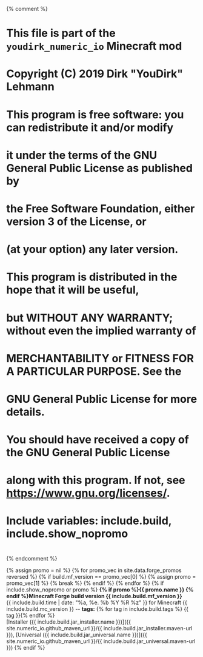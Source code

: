 {% comment %}
# This file is part of the `youdirk_numeric_io` Minecraft mod
# Copyright (C) 2019  Dirk "YouDirk" Lehmann
#
# This program is free software: you can redistribute it and/or modify
# it under the terms of the GNU General Public License as published by
# the Free Software Foundation, either version 3 of the License, or
# (at your option) any later version.
#
# This program is distributed in the hope that it will be useful,
# but WITHOUT ANY WARRANTY; without even the implied warranty of
# MERCHANTABILITY or FITNESS FOR A PARTICULAR PURPOSE.  See the
# GNU General Public License for more details.
#
# You should have received a copy of the GNU General Public License
# along with this program.  If not, see <https://www.gnu.org/licenses/>.

#
# Include variables: include.build, include.show_nopromo
#
{% endcomment %}

{% assign promo = nil %}
{% for promo_vec in site.data.forge_promos reversed %}
{%   if build.mf_version == promo_vec[0] %}
{%     assign promo = promo_vec[1] %}
{%     break %}
{%   endif %}
{% endfor %}
{% if include.show_nopromo or promo %}
**{% if promo
  %}<span class="mf_item_promo" style="background-color: {{
  promo.color }};">{{ promo.name }}</span> {%
endif %}Minecraft Forge build version {{ include.build.mf_version }}**  
<span class="mf_item_stats">{{
  include.build.time | date: "%a, %e. %b %Y %R %z"
}} for Minecraft {{
  include.build.mc_version
}} -- __tags:__ {%
  for tag in include.build.tags %} <span class="mf_item_tag">{{
    tag }}</span>{%
  endfor %}</span>  
<span class="mf_item_link">[Installer ({{
  include.build.jar_installer.name
}})]({{
site.numeric_io.github_maven_url }}/{{
  include.build.jar_installer.maven-url
}}),
[Universal ({{ include.build.jar_universal.name }})]({{
site.numeric_io.github_maven_url }}/{{
  include.build.jar_universal.maven-url
}})</span>
{% endif %}
